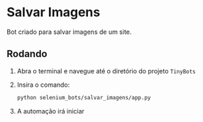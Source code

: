 # Salvar Imagens

Bot criado para salvar imagens de um site.

## Rodando

1. Abra o terminal e navegue até o diretório do projeto `TinyBots`

2. Insira o comando:

    ```bash
    python selenium_bots/salvar_imagens/app.py
    ```

3. A automação irá iniciar
